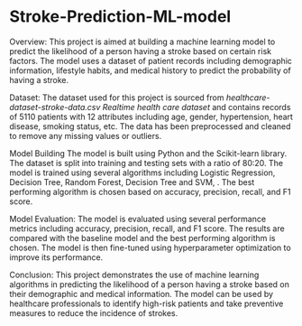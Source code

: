 # Stroke-Prediction-ML-model
Overview:
This project is aimed at building a machine learning model to predict the likelihood of a person having a stroke based on certain risk factors. The model uses a dataset of patient records including demographic information, lifestyle habits, and medical history to predict the probability of having a stroke.

Dataset:
The dataset used for this project is sourced from *healthcare-dataset-stroke-data.csv Realtime health care dataset* and contains records of 5110 patients with 12 attributes including age, gender, hypertension, heart disease, smoking status, etc. The data has been preprocessed and cleaned to remove any missing values or outliers.

Model Building
The model is built using Python and the Scikit-learn library. The dataset is split into training and testing sets with a ratio of 80:20. The model is trained using several algorithms including Logistic Regression, Decision Tree, Random Forest, Decision Tree and SVM, . The best performing algorithm is chosen based on accuracy, precision, recall, and F1 score.

Model Evaluation:
The model is evaluated using several performance metrics including accuracy, precision, recall, and F1 score. The results are compared with the baseline model and the best performing algorithm is chosen. The model is then fine-tuned using hyperparameter optimization to improve its performance.

Conclusion:
This project demonstrates the use of machine learning algorithms in predicting the likelihood of a person having a stroke based on their demographic and medical information. The model can be used by healthcare professionals to identify high-risk patients and take preventive measures to reduce the incidence of strokes.

